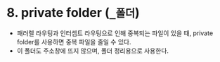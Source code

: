 # 8. private folder (`_폴더`)
- 패러렐 라우팅과 인터셉트 라우팅으로 인해 중복되는 파일이 있을 때, private folder를 사용하면 중복 파일을 줄일 수 있다.
- 이 폴더도 주소창에 뜨지 않으며, 폴더 정리용으로 사용한다.